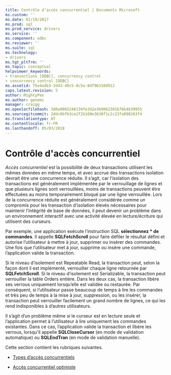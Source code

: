 ```yaml
---
title: Contrôle d’accès concurrentiel | Documents Microsoft
ms.custom: ''
ms.date: 01/19/2017
ms.prod: sql
ms.prod_service: drivers
ms.service: ''
ms.component: odbc
ms.reviewer: ''
ms.suite: sql
ms.technology:
- drivers
ms.tgt_pltfrm: ''
ms.topic: conceptual
helpviewer_keywords:
- transactions [ODBC], concurrency control
- concurrency control [ODBC]
ms.assetid: 75e4adb3-3d43-49c5-8c5e-8df96310d912
caps.latest.revision: 5
author: MightyPen
ms.author: genemi
manager: craigg
ms.openlocfilehash: 3d0a9065248139fe3d2e369062301b76b4839955
ms.sourcegitcommit: 2ddc0bfb3ce2f2b160e3638f1c2c237a898263f4
ms.translationtype: HT
ms.contentlocale: fr-FR
ms.lasthandoff: 05/03/2018
---
```

# <a name="concurrency-control"></a>Contrôle d'accès concurrentiel
*Accès concurrentiel* est la possibilité de deux transactions utilisent les mêmes données en même temps, et avec accrue des transactions isolation devrait être une concurrence réduite. Il s’agit, car l’isolation des transactions est généralement implémentée par le verrouillage de lignes et que plusieurs lignes sont verrouillées, moins de transactions peuvent être effectuées au moins temporairement bloqué par une ligne verrouillée. Lors de la concurrence réduite est généralement considérée comme un compromis pour les transaction d’isolation élevés nécessaires pour maintenir l’intégrité de base de données, il peut devenir un problème dans un environnement interactif avec une activité élevée en lecture/écriture qui utilisent des curseurs.  
  
 Par exemple, une application exécute l’instruction SQL **sélectionnez \* de commandes**. Il appelle **SQLFetchScroll** pour faire défiler le résultat défini et autorise l’utilisateur à mettre à jour, supprimer ou insérer des commandes. Une fois que l’utilisateur met à jour, supprime ou insère une commande, l’application valide la transaction.  
  
 Si le niveau d’isolement est Repeatable Read, la transaction peut, selon la façon dont il est implémenté, verrouiller chaque ligne retournée par **SQLFetchScroll**. Si le niveau d’isolement est Serializable, la transaction peut verrouiller la table Orders entière. Dans les deux cas, la transaction libère ses verrous uniquement lorsqu’elle est validée ou restaurée. Par conséquent, si l’utilisateur passe beaucoup de temps à lire les commandes et très peu de temps à la mise à jour, suppression, ou les insérer, la transaction peut verrouiller facilement un grand nombre de lignes, ce qui les rend indisponibles à d’autres utilisateurs.  
  
 Il s’agit d’un problème même si le curseur est en lecture seule et l’application permet à l’utilisateur à lire uniquement les commandes existantes. Dans ce cas, l’application valide la transaction et libère les verrous, lorsqu’il appelle **SQLCloseCursor** (en mode de validation automatique) ou **SQLEndTran** (en mode de validation manuelle).  
  
 Cette section contient les rubriques suivantes.  
  
-   [Types d’accès concurrentiels](../../../odbc/reference/develop-app/concurrency-types.md)  
  
-   [Accès concurrentiel optimiste](../../../odbc/reference/develop-app/optimistic-concurrency.md)
